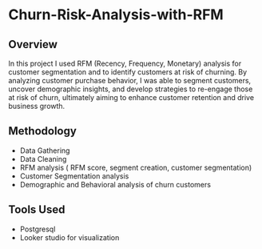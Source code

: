 # Churn-Risk-Analysis-with-RFM

## Overview
In this project I used RFM (Recency, Frequency, Monetary) analysis for customer segmentation and to identify customers at risk of churning. By analyzing customer purchase behavior, I was able to segment customers, uncover demographic insights, and develop strategies to re-engage those at risk of churn, ultimately aiming to enhance customer retention and drive business growth.

## Methodology
- Data Gathering
- Data Cleaning
- RFM analysis ( RFM score, segment creation, customer segmentation)
- Customer Segmentation analysis
- Demographic and Behavioral analysis of churn customers

## Tools Used
- Postgresql
- Looker studio for visualization

